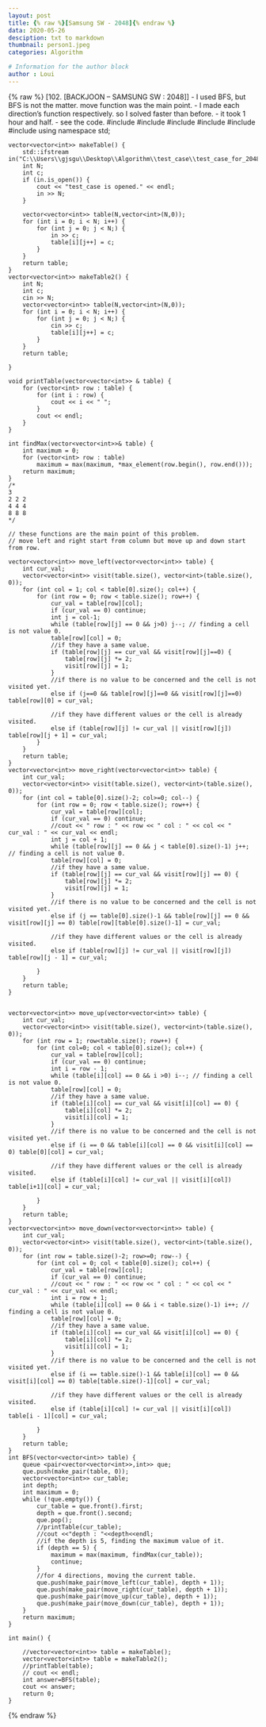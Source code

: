 ```yaml
---
layout: post
title: {% raw %}[Samsung SW - 2048]{% endraw %}
data: 2020-05-26
desciption: txt to markdown
thumbnail: person1.jpeg
categories: Algorithm

# Information for the author block
author : Loui
---
```


{% raw %}
	﻿[102. [BACKJOON – SAMSUNG SW : 2048]]
	- I used BFS, but BFS is not the matter. move function was the main point.
	- I made each direction’s function respectively. so I solved faster than before.
	- it took 1 hour and half.
	- see the code.
	#include<iostream>
	#include<vector>
	#include<algorithm>
	#include<fstream>
	#include<queue>
	#include<climits>
	using namespace std;
	
	vector<vector<int>> makeTable() {
		std::ifstream in("C:\\Users\\gjsgu\\Desktop\\Algorithm\\test_case\\test_case_for_2048.txt");
		int N;
		int c;
		if (in.is_open()) {
			cout << "test_case is opened." << endl;
			in >> N;
		}
		
		vector<vector<int>> table(N,vector<int>(N,0));
		for (int i = 0; i < N; i++) {
			for (int j = 0; j < N;) {
				in >> c;
				table[i][j++] = c;
			}
		}
		return table;
	}
	vector<vector<int>> makeTable2() {
		int N;
		int c;
		cin >> N;
		vector<vector<int>> table(N,vector<int>(N,0));
		for (int i = 0; i < N; i++) {
			for (int j = 0; j < N;) {
				cin >> c;
				table[i][j++] = c;
			}
		}
		return table;
	
	}
	
	void printTable(vector<vector<int>> & table) {
		for (vector<int> row : table) {
			for (int i : row) {
				cout << i << " ";
			}
			cout << endl;
		}
	}
	
	int findMax(vector<vector<int>>& table) {
		int maximum = 0;
		for (vector<int> row : table) 
			maximum = max(maximum, *max_element(row.begin(), row.end()));
		return maximum;
	}
	/*
	3
	2 2 2
	4 4 4
	8 8 8
	*/
	
	// these functions are the main point of this problem.
	// move left and right start from column but move up and down start from row.
	
	vector<vector<int>> move_left(vector<vector<int>> table) {
		int cur_val;
		vector<vector<int>> visit(table.size(), vector<int>(table.size(), 0));
		for (int col = 1; col < table[0].size(); col++) { 
			for (int row = 0; row < table.size(); row++) {
				cur_val = table[row][col];
				if (cur_val == 0) continue;
				int j = col-1;
				while (table[row][j] == 0 && j>0) j--; // finding a cell is not value 0.
				table[row][col] = 0;
				//if they have a same value.
				if (table[row][j] == cur_val && visit[row][j]==0) {
					table[row][j] *= 2;
					visit[row][j] = 1;
				}
				//if there is no value to be concerned and the cell is not visited yet.
				else if (j==0 && table[row][j]==0 && visit[row][j]==0) 	table[row][0] = cur_val;
				
				//if they have different values or the cell is already visited.
				else if (table[row][j] != cur_val || visit[row][j]) table[row][j + 1] = cur_val;
			}
		}
		return table;
	}
	vector<vector<int>> move_right(vector<vector<int>> table) {
		int cur_val;
		vector<vector<int>> visit(table.size(), vector<int>(table.size(), 0));
		for (int col = table[0].size()-2; col>=0; col--) {
			for (int row = 0; row < table.size(); row++) {
				cur_val = table[row][col];
				if (cur_val == 0) continue;
				//cout << " row : " << row << " col : " << col << " cur_val : " << cur_val << endl;
				int j = col + 1;
				while (table[row][j] == 0 && j < table[0].size()-1) j++; // finding a cell is not value 0.
				table[row][col] = 0;
				//if they have a same value.
				if (table[row][j] == cur_val && visit[row][j] == 0) {
					table[row][j] *= 2;
					visit[row][j] = 1;
				}
				//if there is no value to be concerned and the cell is not visited yet.
				else if (j == table[0].size()-1 && table[row][j] == 0 && visit[row][j] == 0) table[row][table[0].size()-1] = cur_val;
	
				//if they have different values or the cell is already visited.
				else if (table[row][j] != cur_val || visit[row][j]) table[row][j - 1] = cur_val;
				
			}
		}
		return table;
	}
	
	
	vector<vector<int>> move_up(vector<vector<int>> table) {
		int cur_val;
		vector<vector<int>> visit(table.size(), vector<int>(table.size(), 0));
		for (int row = 1; row<table.size(); row++) {
			for (int col=0; col < table[0].size(); col++) {
				cur_val = table[row][col];
				if (cur_val == 0) continue;
				int i = row - 1;
				while (table[i][col] == 0 && i >0) i--; // finding a cell is not value 0.
				table[row][col] = 0;
				//if they have a same value.
				if (table[i][col] == cur_val && visit[i][col] == 0) {
					table[i][col] *= 2;
					visit[i][col] = 1;
				}
				//if there is no value to be concerned and the cell is not visited yet.
				else if (i == 0 && table[i][col] == 0 && visit[i][col] == 0) table[0][col] = cur_val;
	
				//if they have different values or the cell is already visited.
				else if (table[i][col] != cur_val || visit[i][col]) table[i+1][col] = cur_val;
	
			}
		}
		return table;
	}
	vector<vector<int>> move_down(vector<vector<int>> table) {
		int cur_val;
		vector<vector<int>> visit(table.size(), vector<int>(table.size(), 0));
		for (int row = table.size()-2; row>=0; row--) {
			for (int col = 0; col < table[0].size(); col++) {
				cur_val = table[row][col];
				if (cur_val == 0) continue;
				//cout << " row : " << row << " col : " << col << " cur_val : " << cur_val << endl;
				int i = row + 1;
				while (table[i][col] == 0 && i < table.size()-1) i++; // finding a cell is not value 0.
				table[row][col] = 0;
				//if they have a same value.
				if (table[i][col] == cur_val && visit[i][col] == 0) {
					table[i][col] *= 2;
					visit[i][col] = 1;
				}
				//if there is no value to be concerned and the cell is not visited yet.
				else if (i == table.size()-1 && table[i][col] == 0 && visit[i][col] == 0) table[table.size()-1][col] = cur_val;
	
				//if they have different values or the cell is already visited.
				else if (table[i][col] != cur_val || visit[i][col]) table[i - 1][col] = cur_val;
	
			}
		}
		return table;
	}
	int BFS(vector<vector<int>> table) {
		queue <pair<vector<vector<int>>,int>> que;
		que.push(make_pair(table, 0));
		vector<vector<int>> cur_table;
		int depth;
		int maximum = 0;
		while (!que.empty()) {
			cur_table = que.front().first;
			depth = que.front().second;
			que.pop();
			//printTable(cur_table);
			//cout <<"depth : "<<depth<<endl;
			//if the depth is 5, finding the maximum value of it.
			if (depth == 5) { 
				maximum = max(maximum, findMax(cur_table));
				continue;
			}
			//for 4 directions, moving the current table.
			que.push(make_pair(move_left(cur_table), depth + 1));
			que.push(make_pair(move_right(cur_table), depth + 1));
			que.push(make_pair(move_up(cur_table), depth + 1));
			que.push(make_pair(move_down(cur_table), depth + 1));	
		}
		return maximum;
	}
	
	int main() {
		
		//vector<vector<int>> table = makeTable();
		vector<vector<int>> table = makeTable2();
		//printTable(table);
		// cout << endl;
		int answer=BFS(table);
		cout << answer;
		return 0;
	}
	
	
{% endraw %}
